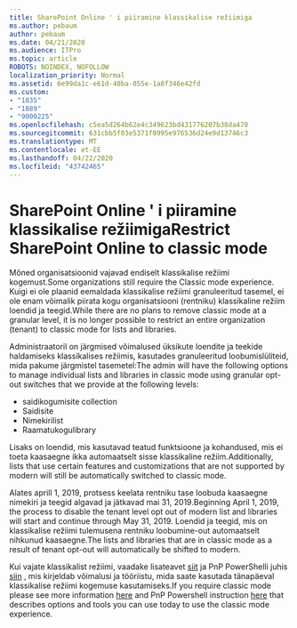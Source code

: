 ```yaml
---
title: SharePoint Online ' i piiramine klassikalise režiimiga
ms.author: pebaum
author: pebaum
ms.date: 04/21/2020
ms.audience: ITPro
ms.topic: article
ROBOTS: NOINDEX, NOFOLLOW
localization_priority: Normal
ms.assetid: 6e99da1c-e61d-40ba-855e-1a8f346e42fd
ms.custom:
- "1835"
- "1889"
- "9000225"
ms.openlocfilehash: c5ea5d264b62e4c349623bd431776207b38da470
ms.sourcegitcommit: 631cbb5f03e5371f0995e976536d24e9d13746c3
ms.translationtype: MT
ms.contentlocale: et-EE
ms.lasthandoff: 04/22/2020
ms.locfileid: "43742465"
---
```

# <a name="restrict-sharepoint-online-to-classic-mode"></a><span data-ttu-id="db3a0-102">SharePoint Online ' i piiramine klassikalise režiimiga</span><span class="sxs-lookup"><span data-stu-id="db3a0-102">Restrict SharePoint Online to classic mode</span></span>

<span data-ttu-id="db3a0-103">Mõned organisatsioonid vajavad endiselt klassikalise režiimi kogemust.</span><span class="sxs-lookup"><span data-stu-id="db3a0-103">Some organizations still require the Classic mode experience.</span></span> <span data-ttu-id="db3a0-104">Kuigi ei ole plaanid eemaldada klassikalise režiimi granuleeritud tasemel, ei ole enam võimalik piirata kogu organisatsiooni (rentniku) klassikaline režiim loendid ja teegid.</span><span class="sxs-lookup"><span data-stu-id="db3a0-104">While there are no plans to remove classic mode at a granular level, it is no longer possible to restrict an entire organization (tenant) to classic mode for lists and libraries.</span></span>

<span data-ttu-id="db3a0-105">Administraatoril on järgmised võimalused üksikute loendite ja teekide haldamiseks klassikalises režiimis, kasutades granuleeritud loobumislüliteid, mida pakume järgmistel tasemetel:</span><span class="sxs-lookup"><span data-stu-id="db3a0-105">The admin will have the following options to manage individual lists and libraries in classic mode using granular opt-out switches that we provide at the following levels:</span></span>

- <span data-ttu-id="db3a0-106">saidikogumi</span><span class="sxs-lookup"><span data-stu-id="db3a0-106">site collection</span></span>
- <span data-ttu-id="db3a0-107">Saidi</span><span class="sxs-lookup"><span data-stu-id="db3a0-107">site</span></span>
- <span data-ttu-id="db3a0-108">Nimekiri</span><span class="sxs-lookup"><span data-stu-id="db3a0-108">list</span></span>
- <span data-ttu-id="db3a0-109">Raamatukogu</span><span class="sxs-lookup"><span data-stu-id="db3a0-109">library</span></span>

<span data-ttu-id="db3a0-110">Lisaks on loendid, mis kasutavad teatud funktsioone ja kohandused, mis ei toeta kaasaegne ikka automaatselt sisse klassikaline režiim.</span><span class="sxs-lookup"><span data-stu-id="db3a0-110">Additionally, lists that use certain features and customizations that are not supported by modern will still be automatically switched to classic mode.</span></span>

<span data-ttu-id="db3a0-111">Alates aprill 1, 2019, protsess keelata rentniku tase loobuda kaasaegne nimekiri ja teegid algavad ja jätkavad mai 31, 2019.</span><span class="sxs-lookup"><span data-stu-id="db3a0-111">Beginning April 1, 2019, the process to disable the tenant level opt out of modern list and libraries will start and continue through May 31, 2019.</span></span>  <span data-ttu-id="db3a0-112">Loendid ja teegid, mis on klassikalise režiimi tulemusena rentniku loobumine-out automaatselt nihkunud kaasaegne.</span><span class="sxs-lookup"><span data-stu-id="db3a0-112">The lists and libraries that are in classic mode as a result of tenant opt-out will automatically be shifted to modern.</span></span>

<span data-ttu-id="db3a0-113">Kui vajate klassikalist režiimi, vaadake lisateavet [siit](https://techcommunity.microsoft.com/t5/Microsoft-SharePoint-Blog/Delivering-SharePoint-modern-experiences/ba-p/315023) ja PnP PowerShelli juhis [siin](https://docs.microsoft.com/sharepoint/dev/transform/modernize-userinterface-lists-and-libraries-optout) , mis kirjeldab võimalusi ja tööriistu, mida saate kasutada tänapäeval klassikalise režiimi kogemuse kasutamiseks.</span><span class="sxs-lookup"><span data-stu-id="db3a0-113">If you require classic mode please see more information [here](https://techcommunity.microsoft.com/t5/Microsoft-SharePoint-Blog/Delivering-SharePoint-modern-experiences/ba-p/315023) and PnP Powershell instruction [here](https://docs.microsoft.com/sharepoint/dev/transform/modernize-userinterface-lists-and-libraries-optout) that describes options and tools you can use today to use the classic mode experience.</span></span>
